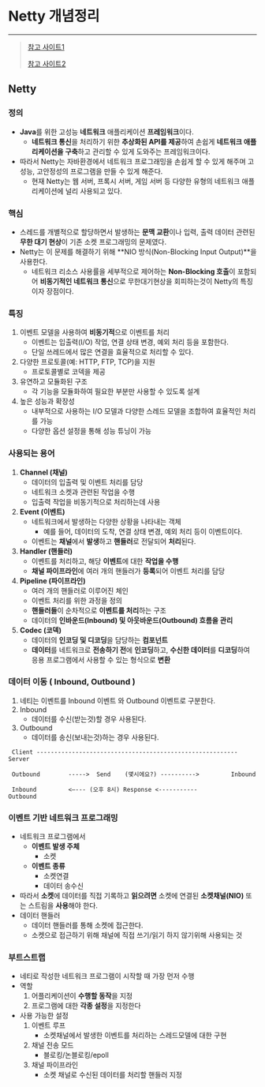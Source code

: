 # Netty 개념정리

---

>[참고 사이트1](https://velog.io/@monami/Netty)
>
>[참고 사이트2](https://hbase.tistory.com/116)

## Netty 

### 정의

- **Java**를 위한 고성능 **네트워크** 애플리케이션 **프레임워크**이다. 
  - **네트워크 통신**을 처리하기 위한 **추상화된 API를 제공**하여 손쉽게 **네트워크 애플리케이션을 구축**하고 관리할 수 있게 도와주는 프레임워크이다.  
- 따라서 Netty는 자바환경에서 네트워크 프로그래밍을 손쉽게 할 수 있게 해주며 고성능, 고안정성의 프로그램을 만들 수 있게 해준다.
  - 현재 Netty는 웹 서버, 프록시 서버, 게임 서버 등 다양한 유형의 네트워크 애플리케이션에 널리 사용되고 있다. 

### 핵심

- 스레드를 개별적으로 할당하면서 발생하는 **문맥 교환**이나 입력, 출력 데이터 관련된 **무한 대기 현상**이 기존 소켓 프로그래밍의 문제였다. 
- Netty는 이 문제를 해결하기 위해 **NIO 방식(Non-Blocking Input Output)**을 사용한다. 
  - 네트워크 리소스 사용률을 세부적으로 제어하는 **Non-Blocking 호출**이 포함되어 **비동기적인 네트워크 통신**으로 무한대기현상을 회피하는것이 Netty의 특징이자 장점이다. 

### 특징

1. 이벤트 모델을 사용하여 **비동기적**으로 이벤트를 처리
   - 이벤트는 입출력(I/O) 작업, 연결 상태 변경, 예외 처리 등을 포함한다. 
   - 단일 쓰레드에서 많은 연결을 효율적으로 처리할 수 있다. 
2. 다양한 프로토콜(예: HTTP, FTP, TCP)을 지원
   - 프로토콜별로 코덱을 제공
3. 유연하고 모듈화된 구조
   - 각 기능을 모듈화하여 필요한 부분만 사용할 수 있도록 설계
4. 높은 성능과 확장성
   - 내부적으로 사용하는 I/O 모델과 다양한 스레드 모델을 조합하여 효율적인 처리를 가능
   - 다양한 옵션 설정을 통해 성능 튜닝이 가능

### 사용되는 용어

1. **Channel (채널)**
   - 데이터의 입출력 및 이벤트 처리를 담당
   - 네트워크 소켓과 관련된 작업을 수행
   - 입출력 작업을 비동기적으로 처리하는데 사용
2. **Event (이벤트)**
   - 네트워크에서 발생하는 다양한 상황을 나타내는 객체
     - 예를 들어, 데이터의 도착, 연결 상태 변경, 예외 처리 등이 이벤트이다. 
   - 이벤트는 **채널**에서 **발생**하고 **핸들러**로 전달되어 **처리**된다. 
3. **Handler (핸들러)**
   - 이벤트를 처리하고, 해당 **이벤트**에 대한 **작업을 수행**
   - **채널 파이프라인**에 여러 개의 핸들러가 **등록**되어 이벤트 처리를 담당
4. **Pipeline (파이프라인)**
   - 여러 개의 핸들러로 이루어진 체인
   - 이벤트 처리를 위한 과정을 정의
   - **핸들러들**이 순차적으로 **이벤트를 처리**하는 구조
   - 데이터의 **인바운드(Inbound) 및 아웃바운드(Outbound) 흐름을 관리**
5. **Codec (코덱)**
   - 데이터의 **인코딩 및 디코딩**을 담당하는 **컴포넌트**
   - **데이터**를 네트워크로 **전송하기 전**에 **인코딩**하고, **수신한 데이터**를 **디코딩**하여 응용 프로그램에서 사용할 수 있는 형식으로 **변환**

### 데이터 이동 ( Inbound, Outbound )

1. 네티는 이벤트를 Inbound 이벤트 와 Outbound 이벤트로 구분한다. 
2. Inbound  
   - 데이터를 수신(받는것)할 경우 사용된다. 
3. Outbound 
   - 데이터를 송신(보내는것)하는 경우 사용된다. 

```null
 Client ---------------------------------------------------------Server

 Outbound        ----->  Send    (몇시에요?) ---------->         Inbound

 Inbound         <–--- (오후 8시) Response <-----------         Outbound
```

### 이벤트 기반 네트워크 프로그래밍

- 네트워크 프로그램에서 
  - **이벤트 발생 주체**
    - 소켓
  - **이벤트 종류**
    - 소켓연결
    - 데이터 송수신 
- 따라서 **소켓**에 데이터를 직접 기록하고 **읽으려면** 소켓에 연결된 **소켓채널(NIO)** 또는 스트림을 **사용**해야 한다.
- 데이터 핸들러
  - 데이터 핸들러를 통해 소켓에 접근한다. 
  - 소켓으로 접근하기 위해 채널에 직접 쓰기/읽기 하지 않기위해 사용되는 것

### 부트스트랩

- 네티로 작성한 네트워크 프로그램이 시작할 때 가장 먼저 수행
- 역할
  1. 어플리케이션이 **수행할 동작**을 지정
  2. 프로그램에 대한 **각종 설정**을 지정한다
- 사용 가능한 설정
  1. 이벤트 루프
     - 소켓채널에서 발생한 이벤트를 처리하는 스레드모델에 대한 구현
  2. 채널 전송 모드
     - 블로킹/논블로킹/epoll
  3. 채널 파이프라인
     - 소켓 채널로 수신된 데이터를 처리할 핸들러 지정